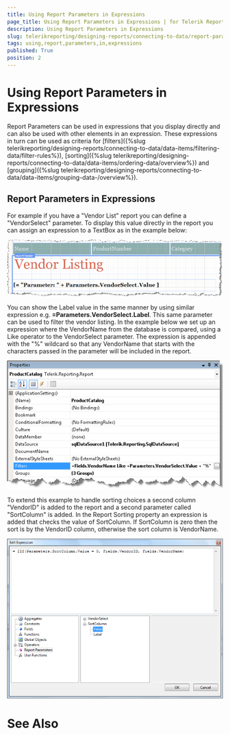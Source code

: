 ```yaml
---
title: Using Report Parameters in Expressions
page_title: Using Report Parameters in Expressions | for Telerik Reporting Documentation
description: Using Report Parameters in Expressions
slug: telerikreporting/designing-reports/connecting-to-data/report-parameters/using-report-parameters-in-expressions
tags: using,report,parameters,in,expressions
published: True
position: 2
---
```


# Using Report Parameters in Expressions



Report Parameters can be used in expressions that you display 
        directly and can also be used with other elements in an expression. 
        These expressions in turn can be used as criteria for 
        [filters]({%slug telerikreporting/designing-reports/connecting-to-data/data-items/filtering-data/filter-rules%}), 
        [sorting]({%slug telerikreporting/designing-reports/connecting-to-data/data-items/ordering-data/overview%}) 
        and [grouping]({%slug telerikreporting/designing-reports/connecting-to-data/data-items/grouping-data-/overview%}). 

## Report Parameters in Expressions

For example if you have a "Vendor List" report you can define a 
        "VendorSelect" parameter. To display this value directly in the report 
        you can assign an expression to a TextBox as in the example below:

  
  ![](images/DesignParameters002.png)

You can show the Label value in the same manner by using similar expression
         e.g. __=Parameters.VendorSelect.Label__. This same parameter can be used to filter the vendor listing.
        In the example below we set up an expression where the VendorName from 
        the database is compared, using a Like operator to the VendorSelect 
        parameter. The expression is appended with the "%" wildcard so that any 
        VendorName that starts with the characters passed in the parameter will 
        be included in the report.

  
  ![](images/DesignParameters003.png)

To extend this example to handle sorting choices a second column "VendorID" is added to the report and a second parameter called "SortColumn" is added. In the Report Sorting property an expression is added that checks the value of SortColumn. If SortColumn is zero then the sort is by the VendorID column, otherwise the sort column is VendorName.

  
  ![](images/DesignParameters007.png)

# See Also

